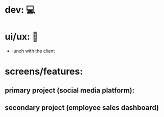 # dev: 💻

# ui/ux: 🎨
- lunch with the client

# screens/features: 

## primary project (social media platform): 

## secondary project (employee sales dashboard)
